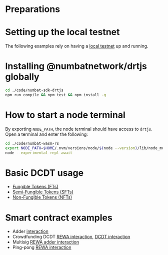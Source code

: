 # Preparations

# Setting up the local testnet

The following examples rely on having a [local testnet](https://docs.dharitri.org/developers/setup-local-testnet/) up and running.

# Installing @numbatnetwork/drtjs globally

```bash
cd ./code/numbat-sdk-drtjs
npm run compile && npm test && npm install -g
```

# How to start a node terminal

By exporting `NODE_PATH`, the node terminal should have access to `drtjs`.
Open a terminal and enter the following:

```bash
cd ./code/numbat-wasm-rs
export NODE_PATH=$HOME/.nvm/versions/node/$(node --version)/lib/node_modules
node --experimental-repl-await
```

# Basic DCDT usage

- [Fungible Tokens (FTs)](dcdt-FT-fungible-tokens.md)
- [Semi-Fungible Tokens (SFTs)](dcdt-SFT-semi-fungible-tokens.md)
- [Non-Fungible Tokens (NFTs)](dcdt-NFT-non-fungible-tokens.md)

# Smart contract examples

- Adder [interaction](../../../contracts/examples/adder/interaction/Adder.drtjs.md)
- Crowdfunding DCDT [REWA interaction](../../../contracts/examples/crowdfunding-dcdt/interaction/Crowdfunding-rewa.drtjs.md), [DCDT interaction](../../../contracts/examples/crowdfunding-dcdt/interaction/Crowdfunding-dcdt.drtjs.md)
- Multisig [REWA adder interaction](../../../contracts/examples/multisig/interaction/Multisig-adder-rewa.drtjs.md)
- Ping-pong [REWA interaction](../../../contracts/examples/ping-pong-rewa/interaction/Ping-pong-rewa.drtjs.md)
